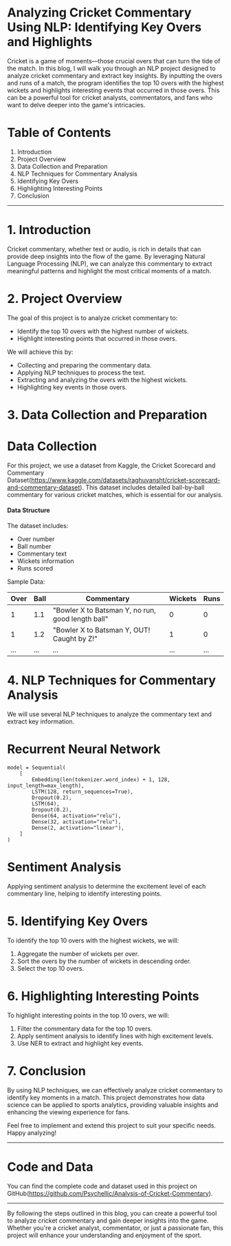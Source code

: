 # Analyzing Cricket Commentary Using NLP: Identifying Key Overs and Highlights

Cricket is a game of moments—those crucial overs that can turn the tide of the match. In this blog, I will walk you through an NLP project designed to analyze cricket commentary and extract key insights. By inputting the overs and runs of a match, the program identifies the top 10 overs with the highest wickets and highlights interesting events that occurred in those overs. This can be a powerful tool for cricket analysts, commentators, and fans who want to delve deeper into the game's intricacies.

# Table of Contents
1. Introduction
2. Project Overview
3. Data Collection and Preparation
4. NLP Techniques for Commentary Analysis
5. Identifying Key Overs
6. Highlighting Interesting Points
7. Conclusion

---

# 1. Introduction

Cricket commentary, whether text or audio, is rich in details that can provide deep insights into the flow of the game. By leveraging Natural Language Processing (NLP), we can analyze this commentary to extract meaningful patterns and highlight the most critical moments of a match.

# 2. Project Overview

The goal of this project is to analyze cricket commentary to:
- Identify the top 10 overs with the highest number of wickets.
- Highlight interesting points that occurred in those overs.

We will achieve this by:
- Collecting and preparing the commentary data.
- Applying NLP techniques to process the text.
- Extracting and analyzing the overs with the highest wickets.
- Highlighting key events in those overs.

# 3. Data Collection and Preparation

# Data Collection

For this project, we use a dataset from Kaggle, the Cricket Scorecard and Commentary Dataset(https://www.kaggle.com/datasets/raghuvansht/cricket-scorecard-and-commentary-dataset). This dataset includes detailed ball-by-ball commentary for various cricket matches, which is essential for our analysis.

#### Data Structure

The dataset includes:
- Over number
- Ball number
- Commentary text
- Wickets information
- Runs scored

Sample Data:

| Over | Ball | Commentary                                       | Wickets | Runs |
|------|------|--------------------------------------------------|---------|------|
| 1    | 1.1  | "Bowler X to Batsman Y, no run, good length ball"| 0       | 0    |
| 1    | 1.2  | "Bowler X to Batsman Y, OUT! Caught by Z!"       | 1       | 0    |
| ...  | ...  | ...                                              | ...     | ...  |

# 4. NLP Techniques for Commentary Analysis

We will use several NLP techniques to analyze the commentary text and extract key information.

# Recurrent Neural Network
```
model = Sequential(
    [
        Embedding(len(tokenizer.word_index) + 1, 128, input_length=max_length),
        LSTM(128, return_sequences=True),
        Dropout(0.2),
        LSTM(64),
        Dropout(0.2),
        Dense(64, activation="relu"),
        Dense(32, activation="relu"),
        Dense(2, activation="linear"),
    ]
)
```




# Sentiment Analysis

Applying sentiment analysis to determine the excitement level of each commentary line, helping to identify interesting points.


# 5. Identifying Key Overs

To identify the top 10 overs with the highest wickets, we will:

1. Aggregate the number of wickets per over.
2. Sort the overs by the number of wickets in descending order.
3. Select the top 10 overs.

# 6. Highlighting Interesting Points

To highlight interesting points in the top 10 overs, we will:

1. Filter the commentary data for the top 10 overs.
2. Apply sentiment analysis to identify lines with high excitement levels.
3. Use NER to extract and highlight key events.

# 7. Conclusion

By using NLP techniques, we can effectively analyze cricket commentary to identify key moments in a match. This project demonstrates how data science can be applied to sports analytics, providing valuable insights and enhancing the viewing experience for fans.

Feel free to implement and extend this project to suit your specific needs. Happy analyzing!

----------

# Code and Data

You can find the complete code and dataset used in this project on GitHub(https://github.com/Psychellic/Analysis-of-Cricket-Commentary).

----------

By following the steps outlined in this blog, you can create a powerful tool to analyze cricket commentary and gain deeper insights into the game. Whether you're a cricket analyst, commentator, or just a passionate fan, this project will enhance your understanding and enjoyment of the sport.
